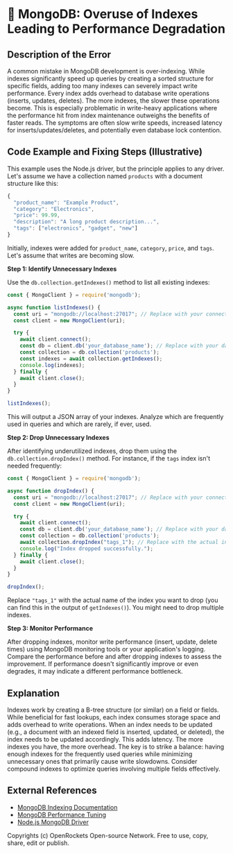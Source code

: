 # 🐞 MongoDB: Overuse of Indexes Leading to Performance Degradation


## Description of the Error

A common mistake in MongoDB development is over-indexing. While indexes significantly speed up queries by creating a sorted structure for specific fields, adding too many indexes can severely impact write performance.  Every index adds overhead to database write operations (inserts, updates, deletes).  The more indexes, the slower these operations become.  This is especially problematic in write-heavy applications where the performance hit from index maintenance outweighs the benefits of faster reads.  The symptoms are often slow write speeds, increased latency for inserts/updates/deletes, and potentially even database lock contention.


## Code Example and Fixing Steps (Illustrative)

This example uses the Node.js driver, but the principle applies to any driver. Let's assume we have a collection named `products` with a document structure like this:

```javascript
{
  "product_name": "Example Product",
  "category": "Electronics",
  "price": 99.99,
  "description": "A long product description...",
  "tags": ["electronics", "gadget", "new"]
}
```

Initially, indexes were added for `product_name`, `category`, `price`, and `tags`.  Let's assume that writes are becoming slow.

**Step 1: Identify Unnecessary Indexes**

Use the `db.collection.getIndexes()` method to list all existing indexes:


```javascript
const { MongoClient } = require('mongodb');

async function listIndexes() {
  const uri = "mongodb://localhost:27017"; // Replace with your connection string
  const client = new MongoClient(uri);

  try {
    await client.connect();
    const db = client.db('your_database_name'); // Replace with your database name
    const collection = db.collection('products');
    const indexes = await collection.getIndexes();
    console.log(indexes);
  } finally {
    await client.close();
  }
}

listIndexes();

```

This will output a JSON array of your indexes. Analyze which are frequently used in queries and which are rarely, if ever, used.


**Step 2: Drop Unnecessary Indexes**

After identifying underutilized indexes, drop them using the `db.collection.dropIndex()` method. For instance, if the `tags` index isn't needed frequently:

```javascript
const { MongoClient } = require('mongodb');

async function dropIndex() {
  const uri = "mongodb://localhost:27017"; // Replace with your connection string
  const client = new MongoClient(uri);

  try {
    await client.connect();
    const db = client.db('your_database_name'); // Replace with your database name
    const collection = db.collection('products');
    await collection.dropIndex("tags_1"); // Replace with the actual index name
    console.log("Index dropped successfully.");
  } finally {
    await client.close();
  }
}

dropIndex();
```

Replace `"tags_1"` with the actual name of the index you want to drop (you can find this in the output of `getIndexes()`).  You might need to drop multiple indexes.


**Step 3: Monitor Performance**

After dropping indexes, monitor write performance (insert, update, delete times) using MongoDB monitoring tools or your application's logging.  Compare the performance before and after dropping indexes to assess the improvement.  If performance doesn't significantly improve or even degrades, it may indicate a different performance bottleneck.

## Explanation

Indexes work by creating a B-tree structure (or similar) on a field or fields.  While beneficial for fast lookups, each index consumes storage space and adds overhead to write operations.  When an index needs to be updated (e.g., a document with an indexed field is inserted, updated, or deleted), the index needs to be updated accordingly.  This adds latency.  The more indexes you have, the more overhead.  The key is to strike a balance: having enough indexes for the frequently used queries while minimizing unnecessary ones that primarily cause write slowdowns.  Consider compound indexes to optimize queries involving multiple fields effectively.



## External References

* [MongoDB Indexing Documentation](https://www.mongodb.com/docs/manual/indexes/)
* [MongoDB Performance Tuning](https://www.mongodb.com/docs/manual/tutorial/optimize-for-performance/)
* [Node.js MongoDB Driver](https://mongodb.github.io/node-mongodb-native/)


Copyrights (c) OpenRockets Open-source Network. Free to use, copy, share, edit or publish.


